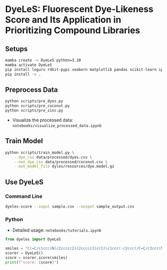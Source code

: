 # DyeLeS: Fluorescent Dye-Likeness Score and Its Application in Prioritizing Compound Libraries

## Setups

```bash
mamba create -n DyeLeS python=3.10
mamba activate DyeLeS
pip install loguru rdkit-pypi seaborn matplotlib pandas scikit-learn ipykernel absl-py tqdm "numpy<2"
pip install -e .
```

## Preprocess Data

```bash
python scripts/pre_dyes.py
python scripts/pre_coconut.py
python scripts/pre_zinc.py
```

- Visualize the processed data: `notebooks/visualize_processed_data.ipynb`

## Train Model

```bash
python scripts/train_model.py \
    --dye_csv data/processed/dyes.csv \
    --non_dye_csv data/processed/coconut.csv \
    --out_model_file dyles/resources/dye.model.gz
```

## Use DyeLeS

### Command Line

```bash
dyeles-score --input sample.csv --output sample_output.csv
```

### Python

- Detailed usage: `notebooks/tutorials.ipynb`

```python
from dyeles import DyeLeS

smiles = "C(=C/c1ccc(N(c2ccccc2)c2ccccc2)cc1)\c1ccc(-c2ccc(/C=C/c3ccc(N(c4ccccc4)c4ccccc4)cc3)cc2)cc1"
scorer = DyeLeS()
score = scorer.score(smiles)
print(f"score: {score}")
```
